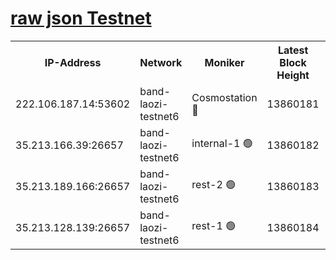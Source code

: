 
[raw json Testnet](https://rpc-check.bandt.stavr.tech/bandt/rpcbandt_result.json)
=

<table><tr><th>IP-Address</th><th>Network</th><th>Moniker</th><th>Latest Block Height</th><th>Earliest Block Height</th><th>Catching Up</th><th>Tx Index</th><th>Voting Power</th><th>Scan Time</th></tr><tr><td>222.106.187.14:53602</td><td>band-laozi-testnet6</td><td>Cosmostation 🔴</td><td>13860181</td><td>13177501</td><td>False</td><td>on</td><td>2203223</td><td>2023-12-14T15:06:50.023467081UTC</td></tr><tr><td>35.213.166.39:26657</td><td>band-laozi-testnet6</td><td>internal-1 🟢</td><td>13860182</td><td>13760182</td><td>False</td><td>on</td><td>0</td><td>2023-12-14T15:06:51.262549812UTC</td></tr><tr><td>35.213.189.166:26657</td><td>band-laozi-testnet6</td><td>rest-2 🟢</td><td>13860183</td><td>13760183</td><td>False</td><td>on</td><td>0</td><td>2023-12-14T15:06:52.476745193UTC</td></tr><tr><td>35.213.128.139:26657</td><td>band-laozi-testnet6</td><td>rest-1 🟢</td><td>13860184</td><td>13760184</td><td>False</td><td>on</td><td>0</td><td>2023-12-14T15:06:55.730662402UTC</td></tr></table>
